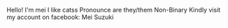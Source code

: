 Hello! I'm mei
I like catss
Pronounce are they/them 
Non-Binary
Kindly visit my account on facebook: Mei Suzuki

<!---
Mxiimei/Mxiimei is a ✨ special ✨ repository because its `README.md` (this file) appears on your GitHub profile.
You can click the Preview link to take a look at your changes.
--->
